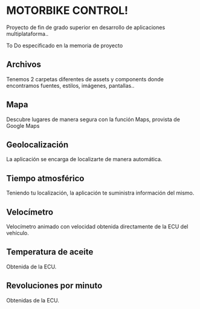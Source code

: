 # MOTORBIKE CONTROL!

Proyecto de fin de grado superior en desarrollo de aplicaciones multiplataforma..

To Do especificado en la memoria de proyecto


## Archivos

Tenemos 2 carpetas diferentes de assets y components donde encontramos fuentes, estilos, imágenes, pantallas..

## Mapa

Descubre lugares de manera segura con la función Maps, provista de Google Maps

## Geolocalización

La aplicación se encarga de localizarte de manera automática.

## Tiempo atmosférico

Teniendo tu localización, la aplicación te suministra información del mismo.

## Velocímetro

Velocímetro animado con velocidad obtenida directamente de la ECU del vehículo.

## Temperatura de aceite

Obtenida de la ECU.

## Revoluciones por minuto

Obtenidas de la ECU.

## 


